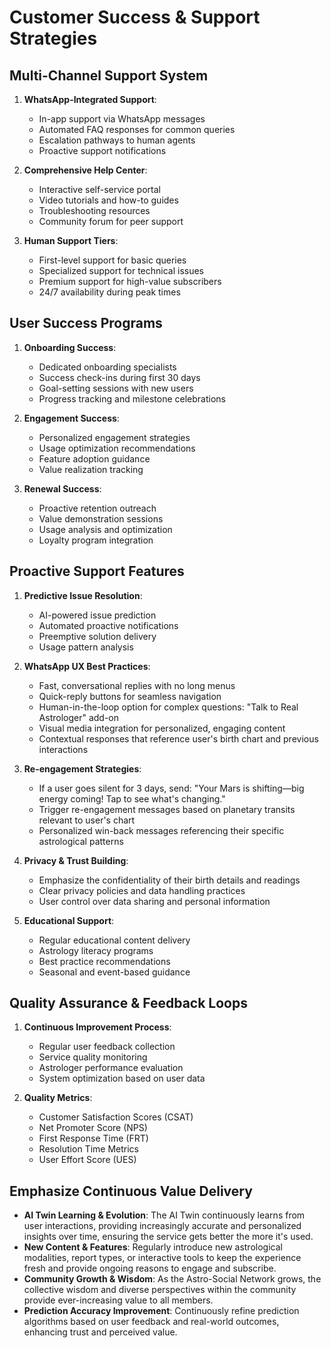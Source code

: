 # Customer Success & Support Strategies

## Multi-Channel Support System

1. **WhatsApp-Integrated Support**:
   - In-app support via WhatsApp messages
   - Automated FAQ responses for common queries
   - Escalation pathways to human agents
   - Proactive support notifications

2. **Comprehensive Help Center**:
   - Interactive self-service portal
   - Video tutorials and how-to guides
   - Troubleshooting resources
   - Community forum for peer support

3. **Human Support Tiers**:
   - First-level support for basic queries
   - Specialized support for technical issues
   - Premium support for high-value subscribers
   - 24/7 availability during peak times

## User Success Programs

1. **Onboarding Success**:
   - Dedicated onboarding specialists
   - Success check-ins during first 30 days
   - Goal-setting sessions with new users
   - Progress tracking and milestone celebrations

2. **Engagement Success**:
   - Personalized engagement strategies
   - Usage optimization recommendations
   - Feature adoption guidance
   - Value realization tracking

3. **Renewal Success**:
   - Proactive retention outreach
   - Value demonstration sessions
   - Usage analysis and optimization
   - Loyalty program integration

## Proactive Support Features

1. **Predictive Issue Resolution**:
   - AI-powered issue prediction
   - Automated proactive notifications
   - Preemptive solution delivery
   - Usage pattern analysis

2. **WhatsApp UX Best Practices**:
   - Fast, conversational replies with no long menus
   - Quick-reply buttons for seamless navigation
   - Human-in-the-loop option for complex questions: "Talk to Real Astrologer" add-on
   - Visual media integration for personalized, engaging content
   - Contextual responses that reference user's birth chart and previous interactions

3. **Re-engagement Strategies**:
   - If a user goes silent for 3 days, send: "Your Mars is shifting—big energy coming! Tap to see what's changing."
   - Trigger re-engagement messages based on planetary transits relevant to user's chart
   - Personalized win-back messages referencing their specific astrological patterns

4. **Privacy & Trust Building**:
   - Emphasize the confidentiality of their birth details and readings
   - Clear privacy policies and data handling practices
   - User control over data sharing and personal information

5. **Educational Support**:
   - Regular educational content delivery
   - Astrology literacy programs
   - Best practice recommendations
   - Seasonal and event-based guidance

## Quality Assurance & Feedback Loops

1. **Continuous Improvement Process**:
   - Regular user feedback collection
   - Service quality monitoring
   - Astrologer performance evaluation
   - System optimization based on user data

2. **Quality Metrics**:
   - Customer Satisfaction Scores (CSAT)
   - Net Promoter Score (NPS)
   - First Response Time (FRT)
   - Resolution Time Metrics
   - User Effort Score (UES)

## Emphasize Continuous Value Delivery

- **AI Twin Learning & Evolution**: The AI Twin continuously learns from user interactions, providing increasingly accurate and personalized insights over time, ensuring the service gets better the more it's used.
- **New Content & Features**: Regularly introduce new astrological modalities, report types, or interactive tools to keep the experience fresh and provide ongoing reasons to engage and subscribe.
- **Community Growth & Wisdom**: As the Astro-Social Network grows, the collective wisdom and diverse perspectives within the community provide ever-increasing value to all members.
- **Prediction Accuracy Improvement**: Continuously refine prediction algorithms based on user feedback and real-world outcomes, enhancing trust and perceived value.
